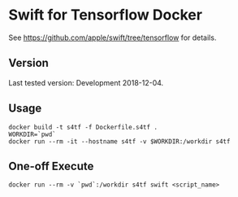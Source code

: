 # Swift for Tensorflow Docker

See https://github.com/apple/swift/tree/tensorflow for details.

## Version

Last tested version: Development 2018-12-04.

## Usage

    docker build -t s4tf -f Dockerfile.s4tf .
    WORKDIR=`pwd`
    docker run --rm -it --hostname s4tf -v $WORKDIR:/workdir s4tf

## One-off Execute

    docker run --rm -v `pwd`:/workdir s4tf swift <script_name>
